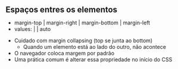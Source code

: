 ## Espaços entres os elementos

* margin-top | margin-right | margin-bottom | margin-left
* values: <lenght> | <percentage> | auto

<style>
div {
  /* shorthand */
  margin: 12px 16px 10px 4px; /* todos */
  margin: 12px 16px 0; /* esquerda | direita | embaixo */
  margin: 8px 16px; /* esquerda/direita | cima/embaixo */
  margin: 8pix; /* todos */

}
</style>

- Cuidado com margin collapsing (top se junta ao bottom)
  - Quando um elemento está ao lado do outro, não acontece
- O navegador coloca margem por padrão
- Uma prática comum é alterar essa propriedade no início do CSS <style>* { margin: 0; }</style>